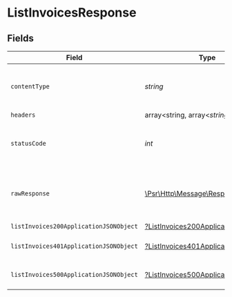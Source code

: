 # ListInvoicesResponse


## Fields

| Field                                                                                                        | Type                                                                                                         | Required                                                                                                     | Description                                                                                                  |
| ------------------------------------------------------------------------------------------------------------ | ------------------------------------------------------------------------------------------------------------ | ------------------------------------------------------------------------------------------------------------ | ------------------------------------------------------------------------------------------------------------ |
| `contentType`                                                                                                | *string*                                                                                                     | :heavy_check_mark:                                                                                           | HTTP response content type for this operation                                                                |
| `headers`                                                                                                    | array<string, array<*string*>>                                                                               | :heavy_minus_sign:                                                                                           | N/A                                                                                                          |
| `statusCode`                                                                                                 | *int*                                                                                                        | :heavy_check_mark:                                                                                           | HTTP response status code for this operation                                                                 |
| `rawResponse`                                                                                                | [\Psr\Http\Message\ResponseInterface](https://www.php-fig.org/psr/psr-7/#33-psrhttpmessageresponseinterface) | :heavy_minus_sign:                                                                                           | Raw HTTP response; suitable for custom response parsing                                                      |
| `listInvoices200ApplicationJSONObject`                                                                       | [?ListInvoices200ApplicationJSON](../../models/operations/ListInvoices200ApplicationJSON.md)                 | :heavy_minus_sign:                                                                                           | OK                                                                                                           |
| `listInvoices401ApplicationJSONObject`                                                                       | [?ListInvoices401ApplicationJSON](../../models/operations/ListInvoices401ApplicationJSON.md)                 | :heavy_minus_sign:                                                                                           | General error response                                                                                       |
| `listInvoices500ApplicationJSONObject`                                                                       | [?ListInvoices500ApplicationJSON](../../models/operations/ListInvoices500ApplicationJSON.md)                 | :heavy_minus_sign:                                                                                           | General error response                                                                                       |